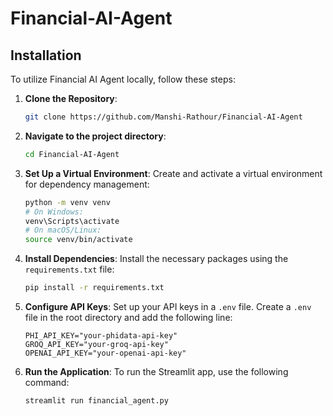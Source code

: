 # Financial-AI-Agent

## Installation
To utilize Financial AI Agent locally, follow these steps:

1. **Clone the Repository**:
   ```bash
   git clone https://github.com/Manshi-Rathour/Financial-AI-Agent
   ```
   
2. **Navigate to the project directory**:
   ```bash
   cd Financial-AI-Agent
   ```
   
3. **Set Up a Virtual Environment**:
   Create and activate a virtual environment for dependency management:
   ```bash
   python -m venv venv
   # On Windows:
   venv\Scripts\activate
   # On macOS/Linux:
   source venv/bin/activate
   ```

4. **Install Dependencies**:
   Install the necessary packages using the `requirements.txt` file:
   ```bash
   pip install -r requirements.txt
   ```

5. **Configure API Keys**:
   Set up your API keys in a `.env` file. Create a `.env` file in the root directory and add the following line:
   ```env
   PHI_API_KEY="your-phidata-api-key"
   GROQ_API_KEY="your-groq-api-key"
   OPENAI_API_KEY="your-openai-api-key"
   ```

6. **Run the Application**:
   To run the Streamlit app, use the following command:
   ```bash
   streamlit run financial_agent.py
   ```
